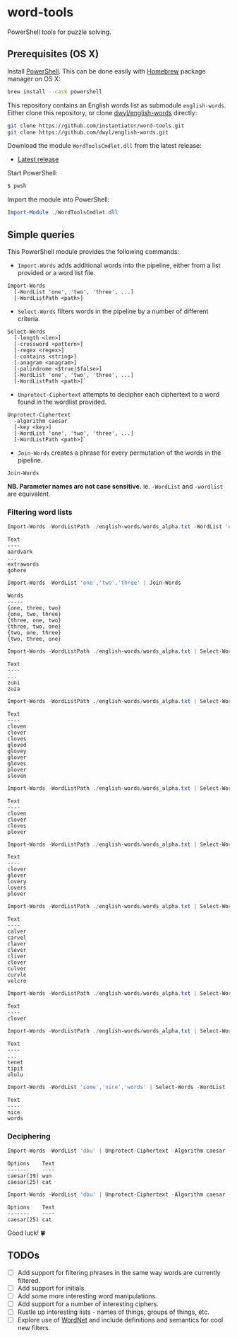 # word-tools

PowerShell tools for puzzle solving.

## Prerequisites (OS X)

Install [PowerShell](https://docs.microsoft.com/en-us/powershell/scripting/install/installing-powershell-on-macos?view=powershell-7.2). This can be done easily with [Homebrew](https://brew.sh/) package manager on OS X:

```bash
brew install --cask powershell
```

This repository contains an English words list as submodule `english-words`. Either clone this repository, or clone [dwyl/english-words](https://github.com/dwyl/english-words) directly:

```bash
git clone https://github.com/instantiator/word-tools.git
git clone https://github.com/dwyl/english-words.git
```

Download the module `WordToolsCmdlet.dll` from the latest release:

* [Latest release](https://github.com/instantiator/word-tools/releases/latest)

Start PowerShell:

```bash
$ pwsh
```

Import the module into PowerShell:

```powershell
Import-Module ./WordToolsCmdlet.dll
```

## Simple queries

This PowerShell module provides the following commands:

* `Import-Words` adds additional words into the pipeline, either from a list provided or a word list file.

```
Import-Words
  [-WordList 'one', 'two', 'three', ...]
  [-WordListPath <path>]
```

* `Select-Words` filters words in the pipeline by a number of different criteria.

```
Select-Words
  [-length <len>]
  [-crossword <pattern>]
  [-regex <regex>]
  [-contains <string>]
  [-anagram <anagram>]
  [-palindrome <$true|$false>]
  [-WordList 'one', 'two', 'three', ...]
  [-WordListPath <path>]`
```

* `Unprotect-Ciphertext` attempts to decipher each ciphertext to a word found in the wordlist provided.

```
Unprotect-Ciphertext 
  -algorithm caesar
  [-key <key>]
  [-WordList 'one', 'two', 'three', ...]
  [-WordListPath <path>]`
```

* `Join-Words` creates a phrase for every permutation of the words in the pipeline.

```
Join-Words
```

**NB. Parameter names are not case sensitive.** ie. `-WordList` and `-wordlist` are equivalent.

### Filtering word lists

```powershell
Import-Words -WordListPath ./english-words/words_alpha.txt -WordList 'extrawords','gohere'
```

```text
Text
----
aardvark
...
extrawords
gohere
```

```powershell
Import-Words -WordList 'one','two','three' | Join-Words
```

```text
Words
-----
{one, three, two}
{one, two, three}
{three, one, two}
{three, two, one}
{two, one, three}
{two, three, one}
```

```powershell
Import-Words -WordListPath ./english-words/words_alpha.txt | Select-Words -length 4
```

```text
Text
----
...
zuni
zuza
```

```powershell
Import-Words -WordListPath ./english-words/words_alpha.txt | Select-Words -crossword ?love?
```

```text
Text
----
cloven
clover
cloves
gloved
glovey
glover
gloves
plover
sloven
```

```powershell
Import-Words -WordListPath ./english-words/words_alpha.txt | Select-Words -regex ^[cp]love.$
```

```text
Text
----
cloven
clover
cloves
plover
```

```powershell
Import-Words -WordListPath ./english-words/words_alpha.txt | Select-Words -length 6 | Select-Words -contains lover
```

```text
Text
----
clover
glover
lovery
lovers
plover
```

```powershell
Import-Words -WordListPath ./english-words/words_alpha.txt | Select-Words -anagram ?rclev
```

```text
Text
----
calver
carvel
claver
clever
cliver
clover
culver
curvle
velcro
```

```powershell
Import-Words -WordListPath ./english-words/words_alpha.txt | Select-Words -anagram ?rclev | Select-Words -crossword ?love?
```

```text
Text
----
clover
```

```powershell
Import-Words -WordListPath ./english-words/words_alpha.txt | Select-Words -length 5 -palindrome $true
```

```text
Text
----
...
tenet
tipit
ululu
```

```powershell
Import-Words -WordList 'some','nice','words' | Select-Words -WordList 'nice','words'
```

```text
Text
----
nice
words
```

### Deciphering

```powershell
Import-Words -WordList 'dbu' | Unprotect-Ciphertext -Algorithm caesar -WordListPath ./english-words/words_alpha.txt
```

```text
Options    Text
-------    ----
caesar(19) wun
caesar(25) cat
```

```powershell
Import-Words -WordList 'dbu' | Unprotect-Ciphertext -Algorithm caesar -WordListPath ./english-words/words_alpha.txt -Key 25
```

```text
Options    Text
-------    ----
caesar(25) cat
```

Good luck! 🍀

## TODOs

- [ ] Add support for filtering phrases in the same way words are currently filtered.
- [ ] Add support for initials.
- [ ] Add some more interesting word manipulations.
- [ ] Add support for a number of interesting ciphers.
- [ ] Rustle up interesting lists - names of things, groups of things, etc.
- [ ] Explore use of [WordNet](https://wordnet.princeton.edu/download/current-version) and include definitions and semantics for cool new filters.
